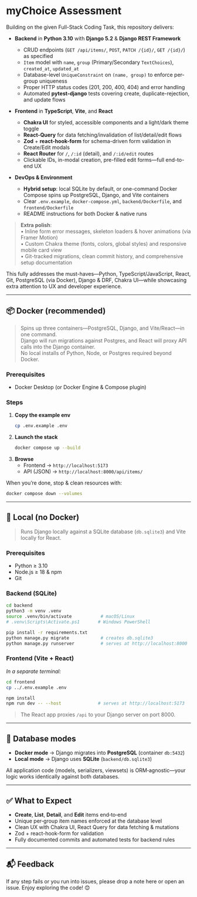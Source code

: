 # myChoice Assessment

Building on the given Full-Stack Coding Task, this repository delivers:

- **Backend** in **Python 3.10** with **Django 5.2** & **Django REST Framework**  
  - CRUD endpoints (`GET /api/items/`, `POST`, `PATCH /{id}/`, `GET /{id}/`) as specified  
  - `Item` model with `name`, `group` (Primary/Secondary `TextChoices`), `created_at`, `updated_at`  
  - Database-level `UniqueConstraint` on `(name, group)` to enforce per-group uniqueness  
  - Proper HTTP status codes (201, 200, 400, 404) and error handling  
  - Automated **pytest-django** tests covering create, duplicate-rejection, and update flows  

- **Frontend** in **TypeScript**, **Vite**, and **React**  
  - **Chakra UI** for styled, accessible components and a light/dark theme toggle  
  - **React-Query** for data fetching/invalidation of list/detail/edit flows  
  - **Zod** + **react-hook-form** for schema-driven form validation in Create/Edit modals  
  - **React Router** for `/`, `/:id` (detail), and `/:id/edit` routes  
  - Clickable IDs, in-modal creation, pre-filled edit forms—full end-to-end UX  

- **DevOps & Environment**  
  - **Hybrid setup**: local SQLite by default, or one-command Docker Compose spins up PostgreSQL, Django, and Vite containers  
  - Clear `.env.example`, `docker-compose.yml`, `backend/Dockerfile`, and `frontend/Dockerfile`  
  - README instructions for both Docker & native runs  

> **Extra polish**:  
> • Inline form error messages, skeleton loaders & hover animations (via Framer Motion)  
> • Custom Chakra theme (fonts, colors, global styles) and responsive mobile card view  
> • Git-tracked migrations, clean commit history, and comprehensive setup documentation  

This fully addresses the must-haves—Python, TypeScript/JavaScript, React, Git, PostgreSQL (via Docker), Django & DRF, Chakra UI—while showcasing extra attention to UX and developer experience.  

---

## 📦 Docker (recommended)

> Spins up three containers—PostgreSQL, Django, and Vite/React—in one command.  
> Django will run migrations against Postgres, and React will proxy API calls into the Django container.  
> No local installs of Python, Node, or Postgres required beyond Docker.

### Prerequisites

- Docker Desktop (or Docker Engine & Compose plugin)

### Steps

1. **Copy the example env**  
   ```bash
   cp .env.example .env
   ```
2. **Launch the stack**  
   ```bash
   docker compose up --build
   ```
3. **Browse**  
   - Frontend → `http://localhost:5173`  
   - API (JSON) → `http://localhost:8000/api/items/`  

When you’re done, stop & clean resources with:  
```bash
docker compose down --volumes
```

---

## 🏃 Local (no Docker)

> Runs Django locally against a SQLite database (`db.sqlite3`) and Vite locally for React.

### Prerequisites

- Python ≥ 3.10  
- Node.js ≥ 18 & npm  
- Git  

### Backend (SQLite)

```bash
cd backend
python3 -m venv .venv
source .venv/bin/activate           # macOS/Linux
# .venv\Scripts\Activate.ps1       # Windows PowerShell

pip install -r requirements.txt
python manage.py migrate            # creates db.sqlite3
python manage.py runserver          # serves at http://localhost:8000
```

### Frontend (Vite + React)

_In a separate terminal:_

```bash
cd frontend
cp ../.env.example .env

npm install
npm run dev -- --host              # serves at http://localhost:5173
```

> The React app proxies `/api` to your Django server on port 8000.  

---

## 🔀 Database modes

- **Docker mode** → Django migrates into **PostgreSQL** (container `db:5432`)  
- **Local mode** → Django uses **SQLite** (`backend/db.sqlite3`)  

All application code (models, serializers, viewsets) is ORM‐agnostic—your logic works identically against both databases.

---

## ✅ What to Expect

- **Create**, **List**, **Detail**, and **Edit** items end‐to‐end  
- Unique per‐group item names enforced at the database level  
- Clean UX with Chakra UI, React Query for data fetching & mutations  
- Zod + react-hook-form for validation  
- Fully documented commits and automated tests for backend rules  

---

## 📬 Feedback

If any step fails or you run into issues, please drop a note here or open an issue. Enjoy exploring the code! 😊  
